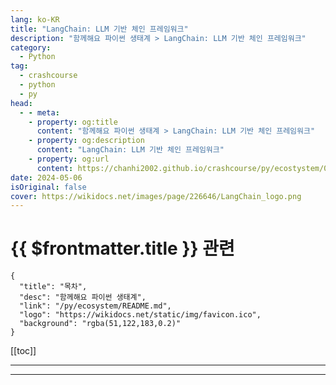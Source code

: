 ```yaml
---
lang: ko-KR
title: "LangChain: LLM 기반 체인 프레임워크"
description: "함께해요 파이썬 생태계 > LangChain: LLM 기반 체인 프레임워크"
category:
  - Python
tag: 
  - crashcourse
  - python
  - py
head:
  - - meta:
    - property: og:title
      content: "함께해요 파이썬 생태계 > LangChain: LLM 기반 체인 프레임워크"
    - property: og:description
      content: "LangChain: LLM 기반 체인 프레임워크"
    - property: og:url
      content: https://chanhi2002.github.io/crashcourse/py/ecostystem/05/fast-ai.html
date: 2024-05-06
isOriginal: false
cover: https://wikidocs.net/images/page/226646/LangChain_logo.png
---
```


# {{ $frontmatter.title }} 관련

```component VPCard
{
  "title": "목차",
  "desc": "함께해요 파이썬 생태계",
  "link": "/py/ecosystem/README.md",
  "logo": "https://wikidocs.net/static/img/favicon.ico",
  "background": "rgba(51,122,183,0.2)"
}
```

[[toc]]

---

<SiteInfo
  name="LangChain: LLM 기반 체인 프레임워크 | WikiDocs"
  desc="함께해요 파이썬 생태계"
  url="https://wikidocs.net/226646"
  logo="https://wikidocs.net/static/img/favicon.ico"
  preview="https://wikidocs.net/images/page/226646/LangChain_logo.png"/>

<!-- TODO: 작성 -->

---

<TagLinks />